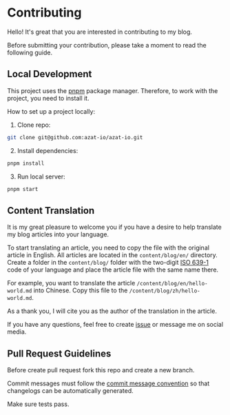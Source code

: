 # Contributing

Hello! It's great that you are interested in contributing to my blog.

Before submitting your contribution, please take a moment to read the following guide.

## Local Development

This project uses the [pnpm](https://pnpm.io) package manager. Therefore, to work with the project, you need to install it.

How to set up a project locally:

1. Clone repo:

```sh
git clone git@github.com:azat-io/azat-io.git
```

2. Install dependencies:

```sh
pnpm install
```

3. Run local server:

```sh
pnpm start
```

## Content Translation

It is my great pleasure to welcome you if you have a desire to help translate my blog articles into your language.

To start translating an article, you need to copy the file with the original article in English. All articles are located in the `content/blog/en/` directory. Create a folder in the `content/blog/` folder with the two-digit [ISO 639-1](https://en.wikipedia.org/wiki/List_of_ISO_639_language_codes) code of your language and place the article file with the same name there.

For example, you want to translate the article `/content/blog/en/hello-world.md` into Chinese. Copy this file to the `/content/blog/zh/hello-world.md`.

As a thank you, I will cite you as the author of the translation in the article.

If you have any questions, feel free to create [issue](https://github.com/azat-io/azat-io/issues) or message me on social media.

## Pull Request Guidelines

Before create pull request fork this repo and create a new branch.

Commit messages must follow the [commit message convention](https://conventionalcommits.org) so that changelogs can be automatically generated.

Make sure tests pass.
